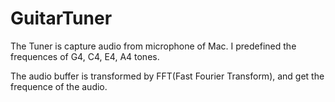 # GuitarTuner

The Tuner is capture audio from microphone of Mac.
I predefined the frequences of G4, C4, E4, A4 tones.

The audio buffer is transformed by FFT(Fast Fourier Transform), and get the frequence of the audio.

